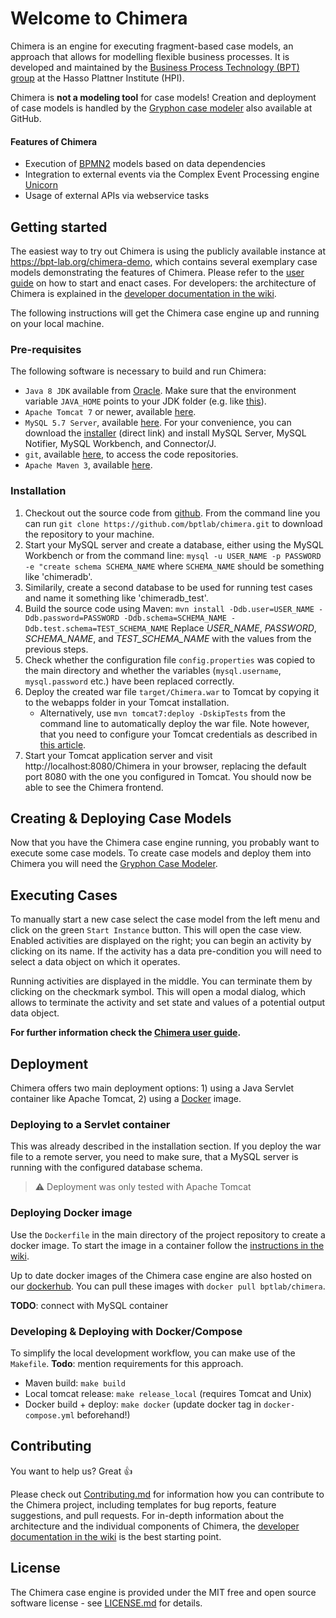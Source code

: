
# Welcome to Chimera
Chimera is an engine for executing fragment-based case models, an approach that allows for modelling flexible business processes.
It is developed and maintained by the [Business Process Technology (BPT) group](http://bpt.hpi.uni-potsdam.de/Public/) at the Hasso Plattner Institute (HPI).

Chimera is **not a modeling tool** for case models! Creation and deployment of case models is handled by the [Gryphon case modeler](https://github.com/bptlab/gryphon) also available at GitHub.

#### Features of Chimera
* Execution of [BPMN2](http://www.omg.org/spec/BPMN/2.0/) models based on data dependencies
* Integration to external events via the Complex Event Processing engine [Unicorn](https://bpt.hpi.uni-potsdam.de/UNICORN)
* Usage of external APIs via webservice tasks

## Getting started
The easiest way to try out Chimera is using the publicly available instance at https://bpt-lab.org/chimera-demo, which contains several exemplary case models demonstrating the features of Chimera. Please refer to the [user guide](https://bptlab.github.io/chimera) on how to start and enact cases. For developers: the architecture of Chimera is explained in the [developer documentation in the wiki](https://github.com/bptlab/chimera/wiki/DevDoc).

The following instructions will get the Chimera case engine up and running on your local machine.

### Pre-requisites
The following software is necessary to build and run Chimera:

   * `Java 8 JDK` available from [Oracle](http://www.oracle.com/technetwork/java/javase/downloads/jdk8-downloads-2133151.html). Make sure that the environment variable `JAVA_HOME` points to your JDK folder (e.g. like [this](http://www.wikihow.com/Set-Java-Home)).
   * `Apache Tomcat 7` or newer, available [here](https://tomcat.apache.org/download-70.cgi).
   * `MySQL 5.7 Server`, available [here](https://dev.mysql.com/downloads/mysql/5.7.html#downloads). For your convenience, you can download the [installer](https://dev.mysql.com/get/Downloads/MySQLInstaller/mysql-installer-web-community-5.7.23.0.msi) (direct link) and install MySQL Server, MySQL Notifier, MySQL Workbench, and Connector/J. 
   * `git`, available [here](https://git-scm.com/downloads), to access the code repositories.
   * `Apache Maven 3`, available [here](http://maven.apache.org/install.html).

### Installation

   1. Checkout out the source code from [github](http://github.com/bptlab/chimera). From the command line you can run `git clone https://github.com/bptlab/chimera.git` to download the repository to your machine.
   1. Start your MySQL server and create a database, either using the MySQL Workbench or from the command line: `mysql -u USER_NAME -p PASSWORD -e "create schema SCHEMA_NAME` where `SCHEMA_NAME` should be something like 'chimeradb'.
   1. Similarily, create a second database to be used for running test cases and name it something like 'chimeradb_test'.
   1. Build the source code using Maven: `mvn install -Ddb.user=USER_NAME -Ddb.password=PASSWORD -Ddb.schema=SCHEMA_NAME -Ddb.test.schema=TEST_SCHEMA_NAME` Replace *USER_NAME*, *PASSWORD*, *SCHEMA_NAME*, and *TEST_SCHEMA_NAME* with the values from the previous steps.
   1. Check whether the configuration file `config.properties` was copied to the main directory and whether the variables (`mysql.username`, `mysql.password` etc.) have been replaced correctly.
   1. Deploy the created war file `target/Chimera.war` to Tomcat by copying it to the webapps folder in your Tomcat installation.
      * Alternatively, use `mvn tomcat7:deploy -DskipTests` from the command line to automatically deploy the war file. Note however, that you need to configure your Tomcat credentials as described in [this article](http://www.mkyong.com/maven/how-to-deploy-maven-based-war-file-to-tomcat/).
   1. Start your Tomcat application server and visit http://localhost:8080/Chimera in your browser, replacing the default port 8080 with the one you configured in Tomcat. You should now be able to see the Chimera frontend.

## Creating & Deploying Case Models
Now that you have the Chimera case engine running, you probably want to execute some case models. 
To create case models and deploy them into Chimera you will need the [Gryphon Case Modeler](https://github.com/bptlab/gryphon).

## Executing Cases
To manually start a new case select the case model from the left menu and click on the green `Start Instance` button.
This will open the case view. Enabled activities are displayed on the right; you can begin an activity by clicking on its name.
If the activity has a data pre-condition you will need to select a data object on which it operates.

Running activities are displayed in the middle. You can terminate them by clicking on the checkmark symbol. 
This will open a modal dialog, which allows to terminate the activity and set state and values of a potential output data object.

**For further information check the [Chimera user guide](https://bptlab.github.io/chimera).**

## Deployment
Chimera offers two main deployment options: 1) using a Java Servlet container like Apache Tomcat, 2) using a [Docker](https://www.docker.com/) image.

### Deploying to a Servlet container
This was already described in the installation section. 
If you deploy the war file to a remote server, you need to make sure, that a MySQL server is running with the configured database schema.
> :warning: Deployment was only tested with Apache Tomcat

### Deploying Docker image
Use the `Dockerfile` in the main directory of the project repository to create a docker image.
To start the image in a container follow the [instructions in the wiki](https://github.com/bptlab/chimera/wiki/ChimeraConfig#deployment-with-docker).

Up to date docker images of the Chimera case engine are also hosted on our [dockerhub](https://hub.docker.com/r/bptlab/chimera/).
You can pull these images with `docker pull bptlab/chimera`.

**TODO**: connect with MySQL container

### Developing & Deploying with Docker/Compose
To simplify the local development workflow, you can make use of the `Makefile`. 
**Todo**: mention requirements for this approach.

* Maven build: `make build`
* Local tomcat release: `make release_local` (requires Tomcat and Unix)
* Docker build + deploy: `make docker` (update docker tag in `docker-compose.yml` beforehand!)

## Contributing
You want to help us? Great :+1:

Please check out [Contributing.md](CONTRIBUTING.md) for information how you can contribute to the Chimera project, including templates for bug reports, feature suggestions, and pull requests. For in-depth information about the architecture and the individual components of Chimera, the [developer documentation in the wiki](https://github.com/bptlab/chimera/wiki/DevDoc) is the best starting point.

## License 
The Chimera case engine is provided under the MIT free and open source software license - see [LICENSE.md](LICENSE.md) for details.
